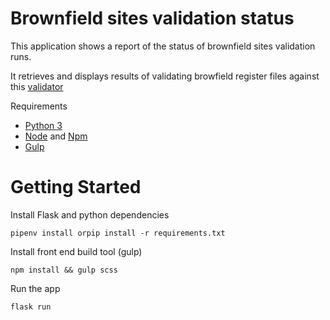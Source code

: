 Brownfield sites validation status
==================================

This application shows a report of the status of brownfield sites validation runs.

It retrieves and displays results of validating browfield register files against this [validator](https://github.com/digital-land/validator-serverless)

Requirements

- [Python 3](https://www.python.org/)
- [Node](https://nodejs.org/en/) and [Npm](https://www.npmjs.com/)
- [Gulp](https://gulpjs.com/)

Getting Started
===============

Install Flask and python dependencies

    pipenv install orpip install -r requirements.txt

Install front end build tool (gulp)

    npm install && gulp scss

Run the app

    flask run
